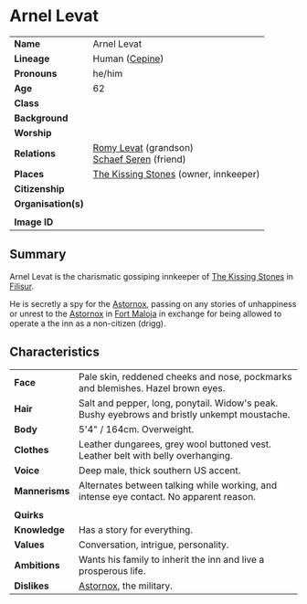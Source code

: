 # Arnel Levat

|||
| --- | --- |
| **Name** | Arnel Levat | character.4
| **Lineage** | Human ([Cepine](../lineages/cepine.md)) |
| **Pronouns** | he/him |
| **Age** | 62 |
| **Class** | |
| **Background** | |
| **Worship** | |
| **Relations** | [Romy Levat](romy-levat.md) (grandson)<br>[Schaef Seren](schaef-seren.md) (friend) |
| **Places** | [The Kissing Stones](../places/buildings/inns-taverns/the-kissing-stones.md) (owner, innkeeper) |
| **Citizenship** | |
| **Organisation(s)** | |
|||
| **Image ID** | |

## Summary

Arnel Levat is the charismatic gossiping innkeeper of [The Kissing Stones](../places/buildings/inns-taverns/the-kissing-stones.md) in [Filisur](../places/settlements/villages/filisur.md).

He is secretly a spy for the [Astornox](../organisations/government/astornox/astornox.md), passing on any stories of unhappiness or unrest to the [Astornox](../organisations/government/astornox/astornox.md) in [Fort Maloja](../places/settlements/forts/fort-maloja.md) in exchange for being allowed to operate a the inn as a non-citizen (drigg).

## Characteristics

| | |
| --- | --- |
| **Face** | Pale skin, reddened cheeks and nose, pockmarks and blemishes. Hazel brown eyes. | characteristics.2
| **Hair** | Salt and pepper, long, ponytail. Widow's peak. Bushy eyebrows and bristly unkempt moustache. |
| **Body** | 5'4" / 164cm. Overweight. |
| **Clothes** | Leather dungarees, grey wool buttoned vest. Leather belt with belly overhanging. |
| **Voice** | Deep male, thick southern US accent. |
| **Mannerisms** | Alternates between talking while working, and intense eye contact. No apparent reason. |
| | |
| **Quirks** | |
| **Knowledge** | Has a story for everything. |
| **Values** | Conversation, intrigue, personality. |
| **Ambitions** | Wants his family to inherit the inn and live a prosperous life. |
| **Dislikes** | [Astornox](../organisations/government/astornox/astornox.md), the military. |
